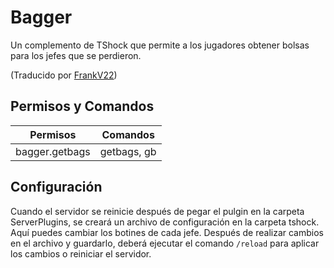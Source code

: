 # Bagger
Un complemento de TShock que permite a los jugadores obtener bolsas para los jefes que se perdieron.

(Traducido por [FrankV22](https://github.com/itsFrankV22))

## Permisos y Comandos
|Permisos     | Comandos    |
|-------------|-------------|
|bagger.getbags |getbags, gb|

## Configuración
Cuando el servidor se reinicie después de pegar el pulgin en la carpeta ServerPlugins, se creará un archivo de configuración en la carpeta tshock. <br>
Aquí puedes cambiar los botines de cada jefe. Después de realizar cambios en el archivo y guardarlo, deberá ejecutar el comando ``/reload`` para aplicar los cambios o reiniciar el servidor.
